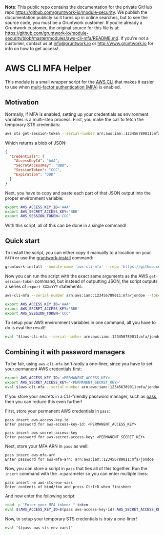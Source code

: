 **Note**: This public repo contains the documentation for the private GitHub repo <https://github.com/gruntwork-io/module-security>.
We publish the documentation publicly so it turns up in online searches, but to see the source code, you must be a Gruntwork customer.
If you're already a Gruntwork customer, the original source for this file is at: <https://github.com/gruntwork-io/module-security/blob/master/modules/aws-cli-mfa/README.md>.
If you're not a customer, contact us at <info@gruntwork.io> or <http://www.gruntwork.io> for info on how to get access!

# AWS CLI MFA Helper

This module is a small wrapper script for the [AWS CLI](https://aws.amazon.com/cli/) that makes it easier to use when
[multi-factor authentication (MFA)](https://aws.amazon.com/premiumsupport/knowledge-center/authenticate-mfa-cli/) is
enabled. 





## Motivation

Normally, if MFA is enabled, setting up your credentials as environment variables is a multi-step process. First, you 
make the call to fetch the temporary STS credentials:

```bash
aws sts get-session-token --serial-number arn:aws:iam::123456789011:mfa/jondoe --token-code 123456
```

Which returns a blob of JSON:

```json
{
  "Credentials": {
    "AccessKeyId": "AAA",
    "SecretAccessKey": "BBB",
    "SessionToken": "CCC",
    "Expiration": "DDD"
  }
}
```

Next, you have to copy and paste each part of that JSON output into the proper environment variable:

```bash
export AWS_ACCESS_KEY_ID='AAA'
export AWS_SECRET_ACCESS_KEY='BBB'
export AWS_SESSION_TOKEN='CCC'
```

With this script, all of this can be done in a single command!




## Quick start

To install the script, you can either copy it manually to a location on your `PATH` or use the 
[gruntwork-install](https://github.com/gruntwork-io/gruntwork-installer) command:

```bash
gruntwork-install --module-name 'aws-cli-mfa' --repo 'https://github.com/gruntwork-io/module-security' --tag 'v0.4.6'
```

Now you can run the script with the exact same arguments as the AWS `get-session-token` command, but instead of 
outputting JSON, the script outputs a series of `export XXX=YYY` statements: 

```bash
aws-cli-mfa --serial-number arn:aws:iam::123456789011:mfa/jondoe --token-code 123456

export AWS_ACCESS_KEY_ID='AAA'
export AWS_SECRET_ACCESS_KEY='BBB'
export AWS_SESSION_TOKEN='CCC'
```

To setup your AWS environment variables in one command, all you have to do is eval the result!

```bash
eval "$(aws-cli-mfa --serial-number arn:aws:iam::123456789011:mfa/jondoe --token-code 123456)"
```




## Combining it with password managers

To be fair, using `aws-cli-mfa` isn't *really* a one-liner, since you have to set your permanent AWS credentials first:

```bash
export AWS_ACCESS_KEY_ID='<PERMANENT_ACCESS_KEY>'
export AWS_SECRET_ACCESS_KEY='<PERMANENT_SECRET_KEY>'
eval $(aws-cli-mfa --serial-number arn:aws:iam::123456789011:mfa/jondoe --token-code 123456)
```

If you store your secrets in a CLI-friendly password manager, such as [pass](https://www.passwordstore.org/), then you
can reduce this even further!

First, store your permanent AWS credentials in `pass`:

```
pass insert aws-access-key-id
Enter password for aws-access-key-id: <PERMANENT_ACCESS_KEY>

pass insert aws-secret-access-key
Enter password for aws-secret-access-key: <PERMANENT_SECRET_KEY>
```

Next, store your MFA ARN in `pass` as well:

```
pass insert aws-mfa-arn
Enter password for aws-mfa-arn: arn:aws:iam::123456789011:mfa/jondoe
```

Now, you can store a script in `pass` that ties all of this together. Run the `insert` command with the `-m` parameter
so you can enter multiple lines:

```
pass insert -m aws-sts-env-vars
Enter contents of bind/foo and press Ctrl+D when finished:
```

And now enter the following script:

```bash
read -p "Enter your MFA token: " token
eval $(AWS_ACCESS_KEY_ID=$(pass aws-access-key-id) AWS_SECRET_ACCESS_KEY=$(pass aws-secret-access-key) aws-cli-mfa --serial-number $(pass aws-mfa-arn) --token-code "$token")
```

Now, to setup your temporary STS credentials is *truly* a one-liner!
 
```bash
eval "$(pass aws-sts-env-vars)"
``` 




